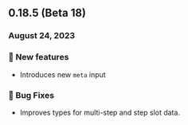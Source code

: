 ## 0.18.5 (Beta 18)

### August 24, 2023

### 💪 New features

- Introduces new `meta` input

### 🐛 Bug Fixes

- Improves types for multi-step and step slot data.